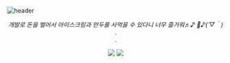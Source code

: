 ![header](https://capsule-render.vercel.app/api?type=waving&color=5A5AFF&height=130&section=header&text=Hana&fontSize=90&rotate=180&fontAlign=12&fontAlignY=85&animation=twinkling&fontColor=FFFFFF)


<div align="center">
  <em>
  개발로 돈을 벌어서 아이스크림과 만두를 사먹을 수 있다니 너무 즐거워♬♪ 🍦♪(´▽｀)
  </em>
  <br />.
  <br />.

  <p>
<img src="https://img.shields.io/badge/React-61DAFB?style=flat-square&logo=React&logoColor=white"/>
<img src="https://img.shields.io/badge/TypeScript-3178C6?style=flat-square&logo=TypeScript&logoColor=white"/>
  </p>

<br />
<br />
</div>

  
